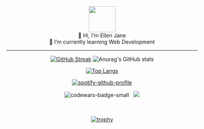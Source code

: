 <div align="center">
<img height="69" width="71" alt="" border="0" src="https://img2.gimm.io/10035d57-b9eb-42b5-a4dc-e324489b994f/-/resize/142x138/img.png">


</div>
<div align="center">
<span>👋 Hi, I’m Ellen Jane </span><br>
<span> 🌱 I’m currently learning Web Development</span>
</div>
<hr>
<div align="center">

[![GitHub Streak](https://github-readme-streak-stats.herokuapp.com?user=ellenjane001&theme=dark)](https://git.io/streak-stats)
![Anurag's GitHub stats](https://github-readme-stats.vercel.app/api?username=ellenjane001&show_icons=true&theme=radical)

</div>
<div align="center">

[![Top Langs](https://github-readme-stats.vercel.app/api/top-langs/?username=ellenjane001&layout=compact&theme=radical)](https://github.com/anuraghazra/github-readme-stats)

[![spotify-github-profile](https://spotify-github-profile.vercel.app/api/view?uid=314h555j6ta2yel6pl3bqooieajm&cover_image=true&theme=natemoo-re&bar_color=5d32d2&bar_color_cover=false)](https://github.com/kittinan/spotify-github-profile)


</div>
<div align="center">
<img src="https://www.codewars.com/users/ellenjane001/badges/small" alt="codewars-badge-small">
&nbsp;
<img src="https://gpvc.arturio.dev/ellenjane001">
</div>
<br>
<!---
ellenjane001/ellenjane001 is a ✨ special ✨ repository because its `README.md` (this file) appears on your GitHub profile.
You can click the Preview link to take a look at your changes.
--->
<br>
<div align="center">

[![trophy](https://github-profile-trophy.vercel.app/?username=ellenjane001&theme=onedark)](https://github.com/ryo-ma/github-profile-trophy)

</div>
<br>
